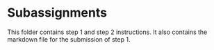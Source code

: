 # Subassignments

This folder contains step 1 and step 2 instructions. It also contains the markdown file for the submission of step 1.

